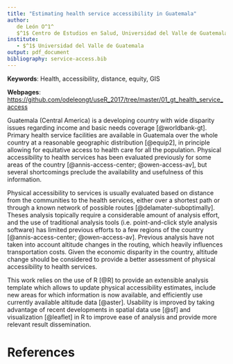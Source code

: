 ```yaml
---
title: "Estimating health service accessibility in Guatemala"
author:
   de León O^1^
   $^1$ Centro de Estudios en Salud, Universidad del Valle de Guatemala
institute: 
   - $^1$ Universidad del Valle de Guatemala
output: pdf_document
bibliography: service-access.bib
---
```


**Keywords**: Health, accessibility, distance, equity, GIS

**Webpages**: https://github.com/odeleongt/useR_2017/tree/master/01_gt_health_service_access

Guatemala (Central America) is a developing country with wide disparity issues
regarding income and basic needs coverage [@worldbank-gt].
Primary health service facilities are available in Guatemala over the whole
country at a reasonable geographic distribution [@equip2], 
in principle allowing for equitative access to health care for all the population.
Physical accessibility to health services has been evaluated previously for some areas
of the country [@annis-access-center; @owen-access-av],
but several shortcomings preclude the availability and usefulness of this information.

Physical accessibility to services is usually evaluated based on distance from
the communities to the health services, either over a shortest path or through
a known network of possible routes [@delamater-suboptimally].
Theses analysis topically require a considerable amount of analysis effort,
and the use of traditional analysis tools (i.e. point-and-click style analysis software)
has limited previous efforts to a few regions of the country [@annis-access-center; @owen-access-av].
Previous analysis have not taken into account altitude changes in the routing,
which heavily influences transportation costs.
Given the economic disparity in the country, altitude change should be considered
to provide a better assessment of physical accessibility to health services.

This work relies on the use of R [@R] to provide an extensible analysis template
which allows to
update physical accessibility estimates,
include new areas for which information is now available,
and efficiently use currently available altitude data [@aster].
Usability is improved by taking advantage of recent developments in spatial data use [@sf]
and visualization [@leaflet] in R to improve ease of analysis and provide more
relevant result dissemination.


# References
